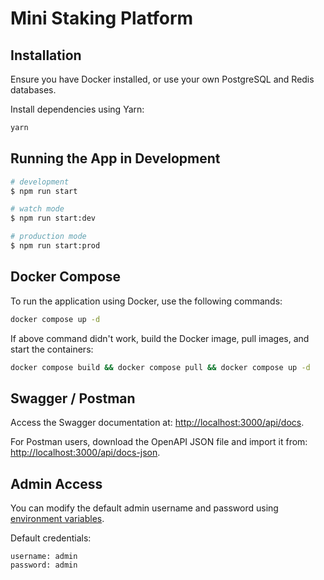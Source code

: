# Mini Staking Platform

## Installation

Ensure you have Docker installed, or use your own PostgreSQL and Redis databases.

Install dependencies using Yarn:

```bash
yarn
```

## Running the App in Development

```bash
# development
$ npm run start

# watch mode
$ npm run start:dev

# production mode
$ npm run start:prod
```

## Docker Compose

To run the application using Docker, use the following commands:

```bash
docker compose up -d
```

If above command didn't work, build the Docker image, pull images, and start the containers:

```bash
docker compose build && docker compose pull && docker compose up -d
```

## Swagger / Postman

Access the Swagger documentation at: <http://localhost:3000/api/docs>.

For Postman users, download the OpenAPI JSON file and import it from: <http://localhost:3000/api/docs-json>.

## Admin Access

You can modify the default admin username and password using [environment variables](.env.example).

Default credentials:

```
username: admin
password: admin
```